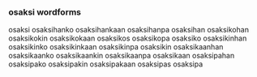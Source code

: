 
### osaksi wordforms

osaksi
osaksihanko
osaksihankaan
osaksihanpa
osaksihan
osaksikohan
osaksikokin
osaksikokaan
osaksikos
osaksikopa
osaksiko
osaksikinhan
osaksikinko
osaksikinkaan
osaksikinpa
osaksikin
osaksikaanhan
osaksikaanko
osaksikaankin
osaksikaanpa
osaksikaan
osaksipahan
osaksipako
osaksipakin
osaksipakaan
osaksipas
osaksipa

